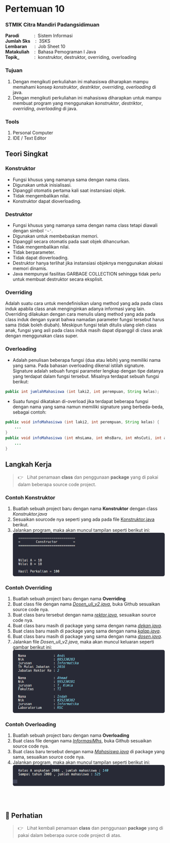 # Pertemuan 10

### STMIK Citra Mandiri Padangsidimuan

**Parodi**&nbsp;&nbsp;&nbsp;&nbsp;&nbsp;&nbsp;&nbsp;&nbsp;&nbsp;&nbsp;&nbsp;&nbsp;:&nbsp;&nbsp;Sistem Informasi <br>
**Jumlah Sks**&nbsp;&nbsp;&nbsp;&nbsp;:&nbsp;&nbsp;3SKS <br>
**Lembaran**&nbsp;&nbsp;&nbsp;&nbsp;&nbsp;&nbsp;:&nbsp;&nbsp;Job Sheet 10 <br>
**Matakuliah**&nbsp;&nbsp;&nbsp;&nbsp;:&nbsp;&nbsp;Bahasa Pemograman I Java<br>
**Topik_**&nbsp;&nbsp;&nbsp;&nbsp;&nbsp;&nbsp;&nbsp;&nbsp;&nbsp;&nbsp;&nbsp;&nbsp;:&nbsp;&nbsp;konstruktor, destruktor, overriding, overloading
### Tujuan

1. Dengan mengikuti perkuliahan ini mahasiswa diharapkan mampu memahami konsep _konstruktor_, _destriktor_, _overriding_, _overloading_ di java.
2. Dengan mengikuti perkuliahan ini mahasiswa diharapkan untuk mampu membuat program yang menggunakan _konstruktor_, _destriktor_, _overriding_, _overloading_ di java.

### Tools

1. Personal Computer
2. IDE / Text Editor

## Teori Singkat

### Konstruktor

+ Fungsi khusus yang namanya sama dengan nama class.
+ Digunakan untuk inisialisasi.
+ Dipanggil otomatis pertama kali saat instansiasi objek.
+ Tidak mengembalikan nilai.
+ Konstruktor dapat dioverloading.

### Destruktor

+ Fungsi khusus yang namanya sama dengan nama class tetapi diawali dengan simbol `'~'`.
+ Digunakan untuk membebaskan memori.
+ Dipanggil secara otomatis pada saat objek dihancurkan.
+ Tidak mengembalikan nilai.
+ Tidak berparameter.
+ Tidak dapat dioverloading.
+ Destruktor hanya terlihat jika instansiasi objeknya menggunakan alokasi memori dinamis.
+ Java mempunyai fasilitas GARBAGE COLLECTION sehingga tidak perlu untuk membuat destruktor secara eksplisit.

### Overriding

Adalah suatu cara untuk mendefinisikan ulang method yang ada pada class induk apabila class anak menginginkan adanya informasi yang lain. Overriding dilakukan dengan cara menulis ulang method yang ada pada class induk dengan syarat bahwa namadan parameter fungsi tersebut harus sama (tidak boleh diubah). Meskipun fungsi telah ditulis ulang oleh class anak, fungsi yang asli pada class induk masih dapat dipanggil di class anak dengan menggunakan class super.

### Overloading

+ Adalah penulisan beberapa fungsi (dua atau lebih) yang memiliki nama yang sama. Pada bahasan overloading dikenal istilah signature. Signature adalah sebuah fungsi parameter lengkap dengan tipe datanya yang terdapat dalam fungsi tersebut. Misalnya terdapat sebuah fungsi berikut:
```java
public int jumlahMahasiswa (int laki2, int perempuan, String kelas);
```
+ Suatu fungsi dikatakan di-overload jika terdapat beberapa fungsi dengan nama yang sama namun memiliki signature yang berbeda-beda, sebagai contoh:
```java
public void infoMahasiswa (int laki2, int perempuan, String kelas) { 
	...
}
public void infoMahasiswa (int mhsLama, int mhsBaru, int mhsCuti, int angkatan) {
	...
}
```

## Langkah Kerja

> 👉 &nbsp; Lihat penamaan **class** dan penggunaan **package** yang di pakai dalam beberapa source code project.


### Contoh Konstruktor

1. Buatlah sebuah project baru dengan nama **Konstruktor** dengan class *Konstruktor.java*
2. Sesuaikan sourcode nya seperti yang ada pada file [Konstruktor.java](https://github.com/Fajar-ab/Pemograman-Dasar-JAVA-SCM/blob/master/Pertemuan%2010/Konstruktor/src/com/konstruktor/Konstruktor.java "Buka Github") berikut.
3. Jalankan program, maka akan muncul tampilan seperti berikut ini: <br>
![Output - Konstruktor](https://github.com/Fajar-ab/Pemograman-Dasar-JAVA-SCM/blob/master/Image/%23P10%20-%2001.png "Output - Konstruktor")

### Contoh Overriding

1. Buatlah sebuah project baru dengan nama **Overriding**
2. Buat class file dengan nama [_Dosen_uli_v2.java_](https://github.com/Fajar-ab/Pemograman-Dasar-JAVA-SCM/blob/master/Pertemuan%2010/Overriding/src/dosen_uli_v2/Dosen_uli_v2.java "Buka - Github"), buka Github sesuaikan source code nya.
3. Buat class baru tersebut dengan nama [_rektor.java_](https://github.com/Fajar-ab/Pemograman-Dasar-JAVA-SCM/blob/master/Pertemuan%2010/Overriding/src/dosen_uli_v2/rektor.java "Buka - Github"), sesuaikan source code nya.
4. Buat class baru masih di package yang sama dengan nama [_dekan.java_](https://github.com/Fajar-ab/Pemograman-Dasar-JAVA-SCM/blob/master/Pertemuan%2010/Overriding/src/dosen_uli_v2/dekan.java "Buka - Github").
5. Buat class baru masih di package yang sama dengan nama [_kalap.java_](https://github.com/Fajar-ab/Pemograman-Dasar-JAVA-SCM/blob/master/Pertemuan%2010/Overriding/src/dosen_uli_v2/kalab.java "Buka - Github").
6. Buat class baru masih di package yang sama dengan nama [_dosen.java_](https://github.com/Fajar-ab/Pemograman-Dasar-JAVA-SCM/blob/master/Pertemuan%2010/Overriding/src/dosen_uli_v2/dosen.java "Buka - Github").
7. Jalankan file _Dosen_uli_v2.java_, maka akan muncul keluaran seperti gambar berikut ini: <br>
![Output - Overriding](https://github.com/Fajar-ab/Pemograman-Dasar-JAVA-SCM/blob/master/Image/%23P10%20-%2002.png "Output - Overriding")

### Contoh Overloading

1. Buatlah sebuah project baru dengan nama **Overloading**
2. Buat class file dengan nama [_InformasiMhs_](https://github.com/Fajar-ab/Pemograman-Dasar-JAVA-SCM/blob/master/Pertemuan%2010/Overloading/src/com/informasimhs/InformasiMhs.java "Buka - Github"), buka Github sesuaikan source code nya.
3. Buat class baru tersebut dengan nama [_Mahasiswa.java_](https://github.com/Fajar-ab/Pemograman-Dasar-JAVA-SCM/blob/master/Pertemuan%2010/Overloading/src/com/informasimhs/Mahasiswa.java "Buka - Github") di package yang sama, sesuaikan source code nya.
4. Jalankan program, maka akan muncul tampilan seperti berikut ini: <br>
![Output - Overloading](https://github.com/Fajar-ab/Pemograman-Dasar-JAVA-SCM/blob/master/Image/%23P10%20-%2003.png "Output - Overloading")

<br><br>

## 📢 Perhatian
> 👉 &nbsp; Lihat kembali penamaan **class** dan penggunaan **package** yang di pakai dalam beberapa ource code project di atas.